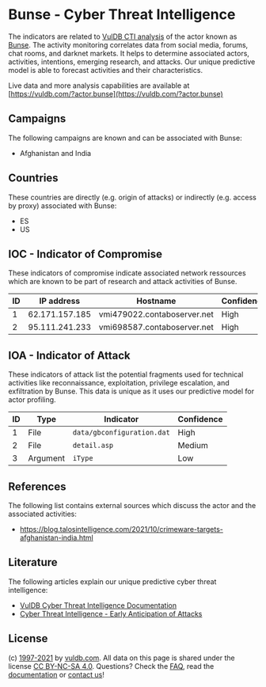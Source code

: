 # Bunse - Cyber Threat Intelligence

The indicators are related to [VulDB CTI analysis](https://vuldb.com/?kb.cti) of the actor known as [Bunse](https://vuldb.com/?actor.bunse). The activity monitoring correlates data from social media, forums, chat rooms, and darknet markets. It helps to determine associated actors, activities, intentions, emerging research, and attacks. Our unique predictive model is able to forecast activities and their characteristics.

Live data and more analysis capabilities are available at [https://vuldb.com/?actor.bunse](https://vuldb.com/?actor.bunse)

## Campaigns

The following campaigns are known and can be associated with Bunse:

* Afghanistan and India

## Countries

These countries are directly (e.g. origin of attacks) or indirectly (e.g. access by proxy) associated with Bunse:

* ES
* US

## IOC - Indicator of Compromise

These indicators of compromise indicate associated network ressources which are known to be part of research and attack activities of Bunse.

ID | IP address | Hostname | Confidence
-- | ---------- | -------- | ----------
1 | 62.171.157.185 | vmi479022.contaboserver.net | High
2 | 95.111.241.233 | vmi698587.contaboserver.net | High

## IOA - Indicator of Attack

These indicators of attack list the potential fragments used for technical activities like reconnaissance, exploitation, privilege escalation, and exfiltration by Bunse. This data is unique as it uses our predictive model for actor profiling.

ID | Type | Indicator | Confidence
-- | ---- | --------- | ----------
1 | File | `data/gbconfiguration.dat` | High
2 | File | `detail.asp` | Medium
3 | Argument | `iType` | Low

## References

The following list contains external sources which discuss the actor and the associated activities:

* https://blog.talosintelligence.com/2021/10/crimeware-targets-afghanistan-india.html

## Literature

The following articles explain our unique predictive cyber threat intelligence:

* [VulDB Cyber Threat Intelligence Documentation](https://vuldb.com/?kb.cti)
* [Cyber Threat Intelligence - Early Anticipation of Attacks](https://www.scip.ch/en/?labs.20201022)

## License

(c) [1997-2021](https://vuldb.com/?kb.changelog) by [vuldb.com](https://vuldb.com/?kb.about). All data on this page is shared under the license [CC BY-NC-SA 4.0](https://creativecommons.org/licenses/by-nc-sa/4.0/). Questions? Check the [FAQ](https://vuldb.com/?kb.faq), read the [documentation](https://vuldb.com/?kb) or [contact us](https://vuldb.com/?contact)!
